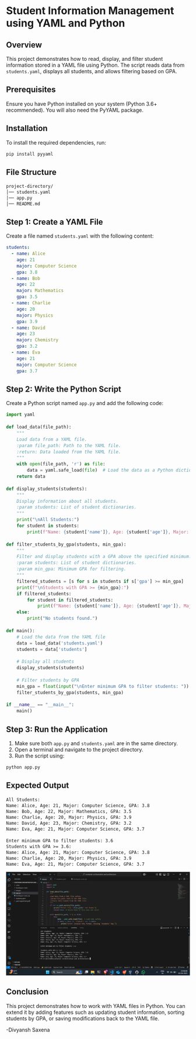 # Student Information Management using YAML and Python

## Overview
This project demonstrates how to read, display, and filter student information stored in a YAML file using Python. The script reads data from `students.yaml`, displays all students, and allows filtering based on GPA.

## Prerequisites
Ensure you have Python installed on your system (Python 3.6+ recommended). You will also need the PyYAML package.

## Installation
To install the required dependencies, run:
```sh
pip install pyyaml
```

## File Structure
```
project-directory/
│── students.yaml
│── app.py
│── README.md
```

## Step 1: Create a YAML File
Create a file named `students.yaml` with the following content:
```yaml
students:
  - name: Alice
    age: 21
    major: Computer Science
    gpa: 3.8
  - name: Bob
    age: 22
    major: Mathematics
    gpa: 3.5
  - name: Charlie
    age: 20
    major: Physics
    gpa: 3.9
  - name: David
    age: 23
    major: Chemistry
    gpa: 3.2
  - name: Eva
    age: 21
    major: Computer Science
    gpa: 3.7
```

## Step 2: Write the Python Script
Create a Python script named `app.py` and add the following code:
```python
import yaml

def load_data(file_path):
    """
    Load data from a YAML file.
    :param file_path: Path to the YAML file.
    :return: Data loaded from the YAML file.
    """
    with open(file_path, 'r') as file:
        data = yaml.safe_load(file)  # Load the data as a Python dictionary
    return data

def display_students(students):
    """
    Display information about all students.
    :param students: List of student dictionaries.
    """
    print("\nAll Students:")
    for student in students:
        print(f"Name: {student['name']}, Age: {student['age']}, Major: {student['major']}, GPA: {student['gpa']}")

def filter_students_by_gpa(students, min_gpa):
    """
    Filter and display students with a GPA above the specified minimum.
    :param students: List of student dictionaries.
    :param min_gpa: Minimum GPA for filtering.
    """
    filtered_students = [s for s in students if s['gpa'] >= min_gpa]
    print(f"\nStudents with GPA >= {min_gpa}:")
    if filtered_students:
        for student in filtered_students:
            print(f"Name: {student['name']}, Age: {student['age']}, Major: {student['major']}, GPA: {student['gpa']}")
    else:
        print("No students found.")

def main():
    # Load the data from the YAML file
    data = load_data('students.yaml')
    students = data['students']
    
    # Display all students
    display_students(students)
    
    # Filter students by GPA
    min_gpa = float(input("\nEnter minimum GPA to filter students: "))
    filter_students_by_gpa(students, min_gpa)

if __name__ == "__main__":
    main()
```

## Step 3: Run the Application
1. Make sure both `app.py` and `students.yaml` are in the same directory.
2. Open a terminal and navigate to the project directory.
3. Run the script using:
```sh
python app.py
```

## Expected Output
```
All Students:
Name: Alice, Age: 21, Major: Computer Science, GPA: 3.8
Name: Bob, Age: 22, Major: Mathematics, GPA: 3.5
Name: Charlie, Age: 20, Major: Physics, GPA: 3.9
Name: David, Age: 23, Major: Chemistry, GPA: 3.2
Name: Eva, Age: 21, Major: Computer Science, GPA: 3.7

Enter minimum GPA to filter students: 3.6
Students with GPA >= 3.6:
Name: Alice, Age: 21, Major: Computer Science, GPA: 3.8
Name: Charlie, Age: 20, Major: Physics, GPA: 3.9
Name: Eva, Age: 21, Major: Computer Science, GPA: 3.7
```
![img](https://github.com/divyanshsaxena002/YAML-experiment-/blob/5cae952b7963d710f83ff9d368213c805e87ee79/images/1.png)





## Conclusion
This project demonstrates how to work with YAML files in Python. You can extend it by adding features such as updating student information, sorting students by GPA, or saving modifications back to the YAML file.

-Divyansh Saxena
